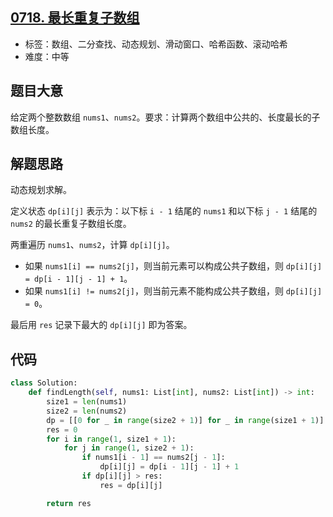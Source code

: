 ## [0718. 最长重复子数组](https://leetcode-cn.com/problems/maximum-length-of-repeated-subarray/)

- 标签：数组、二分查找、动态规划、滑动窗口、哈希函数、滚动哈希
- 难度：中等

## 题目大意

给定两个整数数组 `nums1`、`nums2`。要求：计算两个数组中公共的、长度最长的子数组长度。

## 解题思路

动态规划求解。

定义状态 `dp[i][j]` 表示为：以下标 `i - 1` 结尾的 `nums1` 和以下标 `j - 1` 结尾的 `nums2` 的最长重复子数组长度。

两重遍历 `nums1`、`nums2`，计算 `dp[i][j]`。

- 如果 `nums1[i] == nums2[j]`，则当前元素可以构成公共子数组，则 `dp[i][j] = dp[i - 1][j - 1] + 1`。
- 如果 `nums1[i] != nums2[j]`，则当前元素不能构成公共子数组，则 `dp[i][j] = 0`。

最后用 `res` 记录下最大的 `dp[i][j]` 即为答案。

## 代码

```Python
class Solution:
    def findLength(self, nums1: List[int], nums2: List[int]) -> int:
        size1 = len(nums1)
        size2 = len(nums2)
        dp = [[0 for _ in range(size2 + 1)] for _ in range(size1 + 1)]
        res = 0
        for i in range(1, size1 + 1):
            for j in range(1, size2 + 1):
                if nums1[i - 1] == nums2[j - 1]:
                    dp[i][j] = dp[i - 1][j - 1] + 1
                if dp[i][j] > res:
                    res = dp[i][j]

        return res
```

